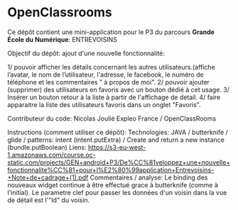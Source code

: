 # OpenClassrooms

Ce dépôt contient une mini-application pour le P3 du parcours **Grande École du Numérique**: ENTREVOISINS

Objectif du dépôt: ajout d'une nouvelle fonctionnalité:

1/ pouvoir afficher les détails concernant les autres utilisateurs.(affiche l’avatar, le nom de l’utilisateur, l'adresse, le facebook, le numéro de téléphone et les commentaires " à propos de moi".
2/ pouvoir ajouter (supprimer) des utilisateurs en favoris avec un bouton dédié à cet usage.
3/ Insérer un bouton retour à la liste à partir de l'affichage de detail.
4/ faire apparaitre la liste des utilisateurs favoris dans un onglet "Favoris".

Contributeur du code: Nicolas Joulié Expleo France / OpenClassRooms

Instructions (comment utiliser ce dépôt):
Technologies: JAVA / butterknife / glide / patterns: intent (intent.putExtra) / Create and return a new instance (bundle.putBoolean)
Liens: https://s3-eu-west-1.amazonaws.com/course.oc-static.com/projects/GEN+android+P3/De%CC%81veloppez+une+nouvelle+fonctionnalite%CC%81+pour+l%E2%80%99application+Entrevoisins-+Note+de+cadrage+(1).pdf
Commentaires / analyse:
Le binding des nouveaux widget continue à être effectué grace à butterknife (comme à l'initial).
Le parametre clef pour passer les données d'un voisin dans la vue de détail est l'"Id" du voisin.
